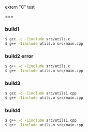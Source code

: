 extern "C" test

===

### build1

```bash
$ gcc -c -Iinclude src/utils.c 
$ g++ -Iinclude utils.o src/main.cpp
```

### build2 error

```bash
$ g++ -c -Iinclude src/utils.c 
$ g++ -Iinclude utils.o src/main.cpp
```

### build3

```bash
$ gcc -c -Iinclude src/utils1.cpp 
$ g++ -Iinclude utils.o src/main.cpp
```

### build4

```bash
$ g++ -c -Iinclude src/utils1.cpp 
$ g++ -Iinclude utils.o src/main.cpp
```
